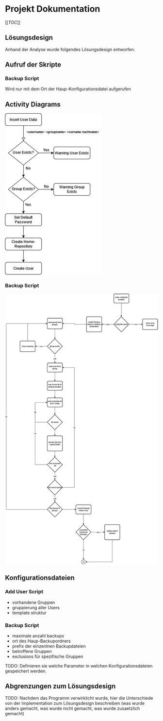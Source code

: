 # Projekt Dokumentation

[[_TOC_]]

## Lösungsdesign
Anhand der Analyse wurde folgendes Lösungsdesign entworfen.

## Aufruf der Skripte

### Backup Script
Wird nur mit dem Ort der Haup-Konfigurationsdatei aufgerufen


## Activity Diagrams
![haha u blind](createUserScript.png "diagram")

### Backup Script
![haha u blind](backupScript.png "diagram")



## Konfigurationsdateien

### Add User Script
- vorhandene Gruppen
- gruppierung aller Users
- template struktur

### Backup Script
- maximale anzahl backups
- ort des Haup-Backupordners
- prefix der einzenlnen Backupdateien
- betroffene Gruppen
- exclusions für spezifische Gruppen

TODO: Definieren sie welche Parameter in welchen Konfigurationsdateien gespeichert werden.

## Abgrenzungen zum Lösungsdesign

TODO: Nachdem das Programm verwirklicht wurde, hier die Unterschiede von der Implementation zum Lösungsdesign beschreiben (was wurde anders gemacht, was wurde nicht gemacht, was wurde zusaetzlich gemacht)